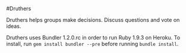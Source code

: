 #Druthers

Druthers helps groups make decisions. Discuss questions and vote on ideas.

Druthers uses Bundler 1.2.0.rc in order to run Ruby 1.9.3 on Heroku. To install, run `gem install bundler --pre` before running `bundle install`. 
